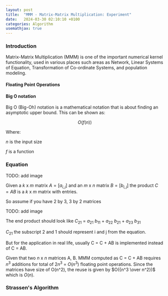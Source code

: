 ```yaml
---
layout: post
title:  "MMM - Matrix-Matrix Multiplication: Experiment"
date:   2024-03-30 02:10:10 +0100
categories: Algorithm 
usemathjax: true
---
```

### Introduction

Matrix-Matrix Multiplication (MMM) is one of the important numerical kernel functionality, used in various places such areas as Network, Linear Systems of Equation, Transformation of Co-ordinate Systems, and population modeling.  

#### Floating Point Operations 

#### Big O notation
Big O (Big-Oh) notation is a mathematical notation that is about finding an asymptotic upper bound.
This can be shown as: 

$$O(f(n))$$ 

Where: 

  $n$ is the input size 
  
  $f$ is a function 
  
### Equation 

TODO: add image 

Given a $k$ x $m$ matrix $A = [a_{i,j}]$ and an $m$ x $n$ matrix $B = [b_{i,j}]$ the product $C = AB$ is a $k$ x $m$ matrix with entries. 

So assume if you have 2 by 3, 3 by 2 matrices 

TODO: add image 

The end product should look like $C_{21}$ = $a_{21}\ b_{11}$ + $a_{22}\ b_{21}$ + $a_{23}\ b_{31}$  

$C_{21}$ the subscript 2 and 1 should represent i and j from the equation. 

But for the application in real life, usually C = C + AB is implemented instead of C = AB. 

Given that two $n$ x $n$ matrices A, B. MMM computed as C = C + AB requires $n^3$ additions for total of $2n^3$ = $O(n^3)$ floating point operations. Since the matrices have size of O(n^2), the reuse is given by $O({n^3 \over n^2})$ which is $O(n)$.

### Strassen's Algorithm 




